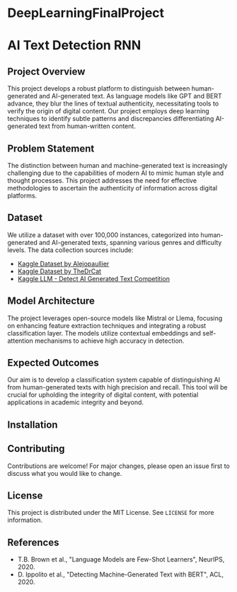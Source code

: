 ﻿# DeepLearningFinalProject

# AI Text Detection RNN

## Project Overview
This project develops a robust platform to distinguish between human-generated and AI-generated text. As language models like GPT and BERT advance, they blur the lines of textual authenticity, necessitating tools to verify the origin of digital content. Our project employs deep learning techniques to identify subtle patterns and discrepancies differentiating AI-generated text from human-written content.

## Problem Statement
The distinction between human and machine-generated text is increasingly challenging due to the capabilities of modern AI to mimic human style and thought processes. This project addresses the need for effective methodologies to ascertain the authenticity of information across digital platforms.

## Dataset
We utilize a dataset with over 100,000 instances, categorized into human-generated and AI-generated texts, spanning various genres and difficulty levels. The data collection sources include:
- [Kaggle Dataset by Alejopaullier](https://www.kaggle.com/datasets/alejopaullier/argugpt)
- [Kaggle Dataset by TheDrCat](https://www.kaggle.com/datasets/thedrcat/daigt-proper-train-dataset/)
- [Kaggle LLM - Detect AI Generated Text Competition](https://www.kaggle.com/competitions/llm-detect-ai-generated-text/data)

## Model Architecture
The project leverages open-source models like Mistral or Llema, focusing on enhancing feature extraction techniques and integrating a robust classification layer. The models utilize contextual embeddings and self-attention mechanisms to achieve high accuracy in detection.

## Expected Outcomes
Our aim is to develop a classification system capable of distinguishing AI from human-generated texts with high precision and recall. This tool will be crucial for upholding the integrity of digital content, with potential applications in academic integrity and beyond.

## Installation

## Contributing
Contributions are welcome! For major changes, please open an issue first to discuss what you would like to change.

## License
This project is distributed under the MIT License. See `LICENSE` for more information.

## References
- T.B. Brown et al., "Language Models are Few-Shot Learners", NeurIPS, 2020.
- D. Ippolito et al., "Detecting Machine-Generated Text with BERT", ACL, 2020.

